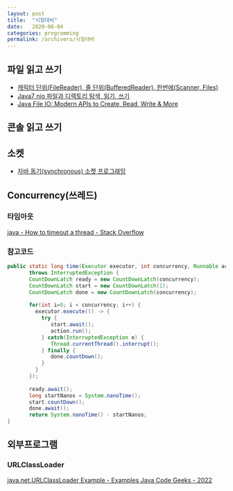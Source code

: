 ```yaml
---
layout: post
title:  "시험대비"
date:   2020-06-04
categories: programming
permalink: /archivers/시험대비
---
```


## 파일 읽고 쓰기
- [캐릭터 단위(FileReader), 줄 단위(BufferedReader), 한번에(Scanner, Files)](https://jeong-pro.tistory.com/69)
- [Java7 nio 파일과 디렉토리 탐색, 읽기, 쓰기](http://blog.naver.com/PostView.nhn?blogId=minis24&logNo=220686733911&parentCategoryNo=&categoryNo=82&viewDate=&isShowPopularPosts=false&from=postView)
- [Java File IO: Modern APIs to Create, Read, Write & More](https://www.marcobehler.com/guides/java-files)

## 콘솔 읽고 쓰기

## 소켓
- [자바 동기(synchronous) 소켓 프로그래밍](https://jdm.kr/blog/154)

## Concurrency(쓰레드)
### 타임아웃
[java - How to timeout a thread - Stack Overflow](https://stackoverflow.com/questions/2275443/how-to-timeout-a-thread)
### 참고코드
  ```java
  public static long time(Executor executor, int concurrency, Runnable action)
         throws InterruptedException {
         CountDownLatch ready = new CountDownLatch(concurrency);
         CountDownLatch start = new CountDownLatch(1);
         CountDownLatch done = new CountDownLatch(concurrency);
         
         for(int i=0; i < concurrency; i++) {
           executor.execute(() -> {
             try {
                start.await();
                action.run();
             } catch(InterruptedException e) {
                Thread.currentThread().interrupt();
             } finally {
                done.countDown();
             }
           }
         });
         
         ready.await();
         long startNanos = System.nanoTime();
         start.countDown();
         done.await();
         return System.nanoTime() - startNanos;
  }
  ```

## 외부프로그램
### URLClassLoader
[java.net.URLClassLoader Example - Examples Java Code Geeks - 2022](https://examples.javacodegeeks.com/core-java/net/urlclassloader/java-net-urlclassloader-example/)